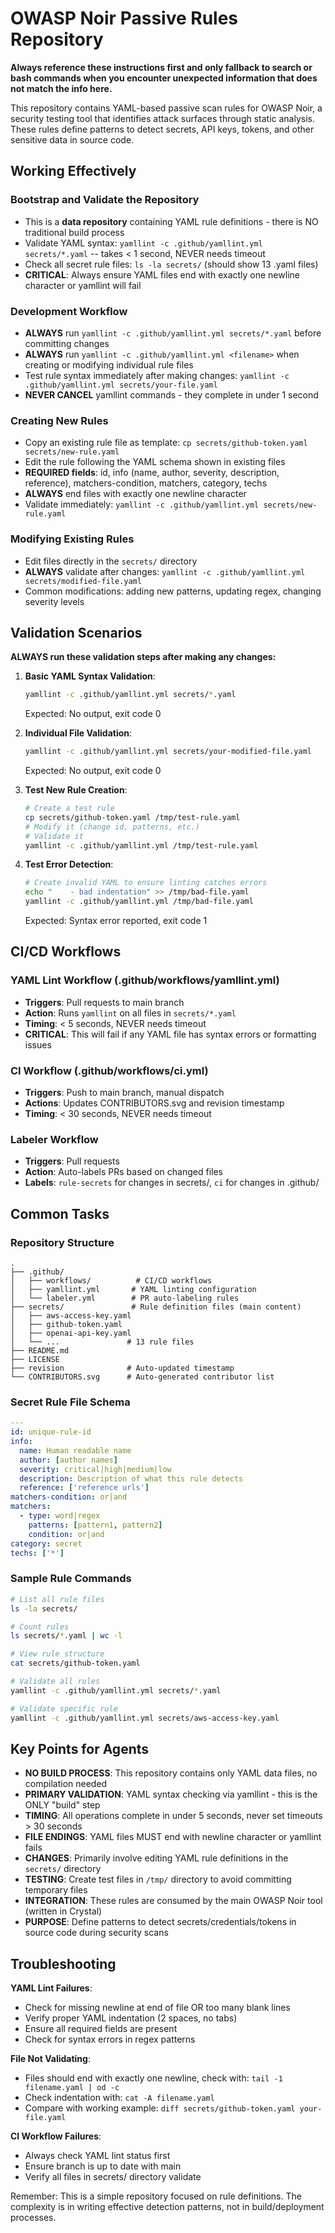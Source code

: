 # OWASP Noir Passive Rules Repository

**Always reference these instructions first and only fallback to search or bash commands when you encounter unexpected information that does not match the info here.**

This repository contains YAML-based passive scan rules for OWASP Noir, a security testing tool that identifies attack surfaces through static analysis. These rules define patterns to detect secrets, API keys, tokens, and other sensitive data in source code.

## Working Effectively

### Bootstrap and Validate the Repository
- This is a **data repository** containing YAML rule definitions - there is NO traditional build process
- Validate YAML syntax: `yamllint -c .github/yamllint.yml secrets/*.yaml` -- takes < 1 second, NEVER needs timeout
- Check all secret rule files: `ls -la secrets/` (should show 13 .yaml files)
- **CRITICAL**: Always ensure YAML files end with exactly one newline character or yamllint will fail

### Development Workflow
- **ALWAYS** run `yamllint -c .github/yamllint.yml secrets/*.yaml` before committing changes
- **ALWAYS** run `yamllint -c .github/yamllint.yml <filename>` when creating or modifying individual rule files
- Test rule syntax immediately after making changes: `yamllint -c .github/yamllint.yml secrets/your-file.yaml`
- **NEVER CANCEL** yamllint commands - they complete in under 1 second

### Creating New Rules
- Copy an existing rule file as template: `cp secrets/github-token.yaml secrets/new-rule.yaml`
- Edit the rule following the YAML schema shown in existing files
- **REQUIRED fields**: id, info (name, author, severity, description, reference), matchers-condition, matchers, category, techs
- **ALWAYS** end files with exactly one newline character
- Validate immediately: `yamllint -c .github/yamllint.yml secrets/new-rule.yaml`

### Modifying Existing Rules
- Edit files directly in the `secrets/` directory
- **ALWAYS** validate after changes: `yamllint -c .github/yamllint.yml secrets/modified-file.yaml`
- Common modifications: adding new patterns, updating regex, changing severity levels

## Validation Scenarios

**ALWAYS run these validation steps after making any changes:**

1. **Basic YAML Syntax Validation**:
   ```bash
   yamllint -c .github/yamllint.yml secrets/*.yaml
   ```
   Expected: No output, exit code 0

2. **Individual File Validation**:
   ```bash
   yamllint -c .github/yamllint.yml secrets/your-modified-file.yaml
   ```
   Expected: No output, exit code 0

3. **Test New Rule Creation**:
   ```bash
   # Create a test rule
   cp secrets/github-token.yaml /tmp/test-rule.yaml
   # Modify it (change id, patterns, etc.)
   # Validate it
   yamllint -c .github/yamllint.yml /tmp/test-rule.yaml
   ```

4. **Test Error Detection**:
   ```bash
   # Create invalid YAML to ensure linting catches errors
   echo "    - bad indentation" >> /tmp/bad-file.yaml
   yamllint -c .github/yamllint.yml /tmp/bad-file.yaml
   ```
   Expected: Syntax error reported, exit code 1

## CI/CD Workflows

### YAML Lint Workflow (.github/workflows/yamllint.yml)
- **Triggers**: Pull requests to main branch
- **Action**: Runs `yamllint` on all files in `secrets/*.yaml`
- **Timing**: < 5 seconds, NEVER needs timeout
- **CRITICAL**: This will fail if any YAML file has syntax errors or formatting issues

### CI Workflow (.github/workflows/ci.yml) 
- **Triggers**: Push to main branch, manual dispatch
- **Actions**: Updates CONTRIBUTORS.svg and revision timestamp
- **Timing**: < 30 seconds, NEVER needs timeout

### Labeler Workflow
- **Triggers**: Pull requests
- **Action**: Auto-labels PRs based on changed files
- **Labels**: `rule-secrets` for changes in secrets/, `ci` for changes in .github/

## Common Tasks

### Repository Structure
```
.
├── .github/
│   ├── workflows/          # CI/CD workflows
│   ├── yamllint.yml       # YAML linting configuration
│   └── labeler.yml        # PR auto-labeling rules
├── secrets/               # Rule definition files (main content)
│   ├── aws-access-key.yaml
│   ├── github-token.yaml
│   ├── openai-api-key.yaml
│   └── ...               # 13 rule files
├── README.md
├── LICENSE
├── revision              # Auto-updated timestamp
└── CONTRIBUTORS.svg      # Auto-generated contributor list
```

### Secret Rule File Schema
```yaml
---
id: unique-rule-id
info:
  name: Human readable name
  author: [author names]
  severity: critical|high|medium|low
  description: Description of what this rule detects
  reference: ['reference urls']
matchers-condition: or|and
matchers:
  - type: word|regex
    patterns: [pattern1, pattern2]
    condition: or|and
category: secret
techs: ['*']
```

### Sample Rule Commands
```bash
# List all rule files
ls -la secrets/

# Count rules
ls secrets/*.yaml | wc -l

# View rule structure
cat secrets/github-token.yaml

# Validate all rules
yamllint -c .github/yamllint.yml secrets/*.yaml

# Validate specific rule
yamllint -c .github/yamllint.yml secrets/aws-access-key.yaml
```

## Key Points for Agents

- **NO BUILD PROCESS**: This repository contains only YAML data files, no compilation needed
- **PRIMARY VALIDATION**: YAML syntax checking via yamllint - this is the ONLY "build" step
- **TIMING**: All operations complete in under 5 seconds, never set timeouts > 30 seconds
- **FILE ENDINGS**: YAML files MUST end with newline character or yamllint fails
- **CHANGES**: Primarily involve editing YAML rule definitions in the `secrets/` directory
- **TESTING**: Create test files in `/tmp/` directory to avoid committing temporary files
- **INTEGRATION**: These rules are consumed by the main OWASP Noir tool (written in Crystal)
- **PURPOSE**: Define patterns to detect secrets/credentials/tokens in source code during security scans

## Troubleshooting

**YAML Lint Failures**:
- Check for missing newline at end of file OR too many blank lines
- Verify proper YAML indentation (2 spaces, no tabs)
- Ensure all required fields are present
- Check for syntax errors in regex patterns

**File Not Validating**:
- Files should end with exactly one newline, check with: `tail -1 filename.yaml | od -c`
- Check indentation with: `cat -A filename.yaml`
- Compare with working example: `diff secrets/github-token.yaml your-file.yaml`

**CI Workflow Failures**:
- Always check YAML lint status first
- Ensure branch is up to date with main
- Verify all files in secrets/ directory validate

Remember: This is a simple repository focused on rule definitions. The complexity is in writing effective detection patterns, not in build/deployment processes.